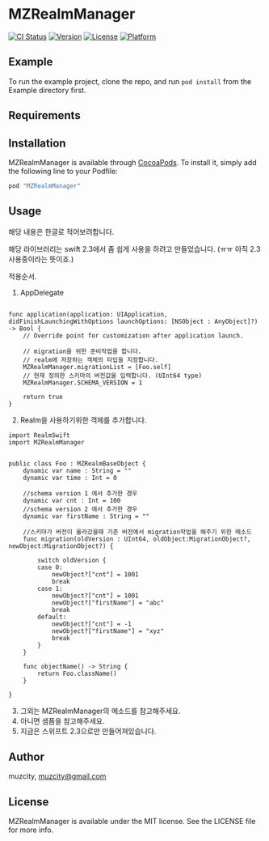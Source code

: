 # MZRealmManager

[![CI Status](http://img.shields.io/travis/muzcity/MZRealmManager.svg?style=flat)](https://travis-ci.org/muzcity/MZRealmManager)
[![Version](https://img.shields.io/cocoapods/v/MZRealmManager.svg?style=flat)](http://cocoapods.org/pods/MZRealmManager)
[![License](https://img.shields.io/cocoapods/l/MZRealmManager.svg?style=flat)](http://cocoapods.org/pods/MZRealmManager)
[![Platform](https://img.shields.io/cocoapods/p/MZRealmManager.svg?style=flat)](http://cocoapods.org/pods/MZRealmManager)

## Example

To run the example project, clone the repo, and run `pod install` from the Example directory first.

## Requirements

## Installation

MZRealmManager is available through [CocoaPods](http://cocoapods.org). To install
it, simply add the following line to your Podfile:

```ruby
pod "MZRealmManager"
```

## Usage
해당 내용은 한글로 적어보려합니다.

해당 라이브러리는 swift 2.3에서 좀 쉽게 사용을 하려고 만들었습니다. (ㅠㅠ 아직 2.3 사용중이라는 뜻이죠.)

적용순서.

1. AppDelegate

```

func application(application: UIApplication, didFinishLaunchingWithOptions launchOptions: [NSObject : AnyObject]?) -> Bool {
	// Override point for customization after application launch.

	// migration을 위한 준비작업을 합니다. 
	// realm에 저장하는 객체의 타입을 지정합니다.
	MZRealmManager.migrationList = [Foo.self]
	// 현재 정의한 스키마의 버전값을 입력합니다. (UInt64 type)
	MZRealmManager.SCHEMA_VERSION = 1

	return true
}

```

2. Realm을 사용하기위한 객체를 추가합니다.

~~~
import RealmSwift
import MZRealmManager


public class Foo : MZRealmBaseObject {
    dynamic var name : String = ""
    dynamic var time : Int = 0
    
    //schema version 1 에서 추가한 경우
    dynamic var cnt : Int = 100
    //schema version 2 에서 추가한 경우
    dynamic var firstName : String = ""
    
    //스키마가 버전이 올라갔을때 기존 버전에서 migration작업을 해주기 위한 메소드
    func migration(oldVersion : UInt64, oldObject:MigrationObject?, newObject:MigrationObject?) {
        
        switch oldVersion {
        case 0:  
        	newObject?["cnt"] = 1001
            break
        case 1:
	        newObject?["cnt"] = 1001
            newObject?["firstName"] = "abc"	        
            break
        default:
            newObject?["cnt"] = -1
            newObject?["firstName"] = "xyz"
            break
        }
    }
    
    func objectName() -> String {
        return Foo.className()
    }
    
}

~~~

3. 그외는 MZRealmManager의 메소드를 참고해주세요.
4. 아니면 샘픔을 참고해주세요.
5. 지금은 스위프트 2.3으로만 만들어져있습니다.




## Author

muzcity, muzcity@gmail.com

## License

MZRealmManager is available under the MIT license. See the LICENSE file for more info.
